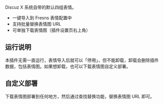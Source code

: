 Discuz X 系统自带的默认四组表情。

- 一键导入到 Fresns 表情配置中
- 支持批量替换表情图 URL
- 可单独下载表情图（插件设置页右上角）

## 运行说明

本插件无需一直运行，表情导入后就可以「停用」，但不能卸载，卸载会删除插件数据，包括表情图。如果想卸载，也可以下载表情图自定义部署。

## 自定义部署

下载表情图部署到任何地方，然后通过查找替换功能，替换表情图 URL 即可。
